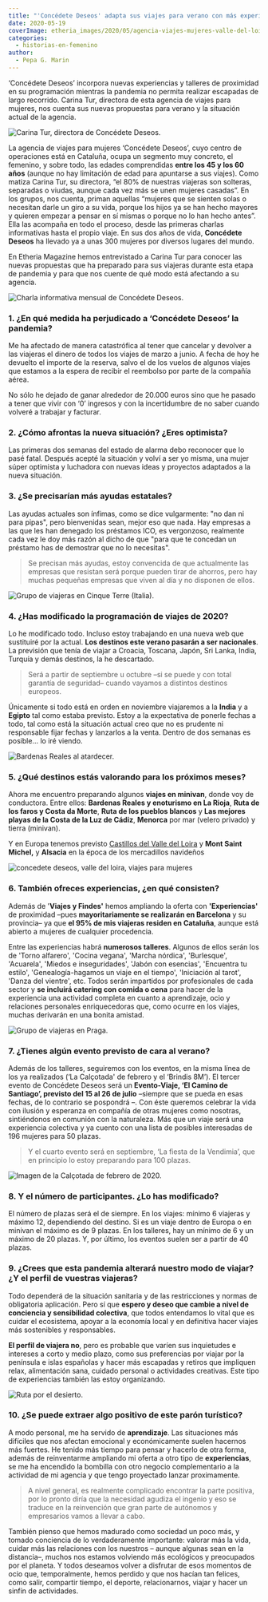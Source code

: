 ```yaml
---
title: "'Concédete Deseos' adapta sus viajes para verano con más experiencias y talleres de proximidad"
date: 2020-05-19
coverImage: etheria_images/2020/05/agencia-viajes-mujeres-valle-del-loira.jpg
categories: 
  - historias-en-femenino
author: 
  - Pepa G. Marin
---
```


‘Concédete Deseos’ incorpora nuevas experiencias y talleres de proximidad en su 
programación mientras la pandemia no permita realizar escapadas de largo recorrido. 
Carina Tur, directora de esta agencia de viajes para mujeres, nos cuenta sus nuevas 
propuestas para verano y la situación actual de la agencia. 

![Carina Tur, directora de Concédete Deseos.](etheria_images/2020/05/Carina-Tur-concedete-deseos.jpg "Carina Tur, directora de Concédete Deseos.")

La agencia de viajes para mujeres ‘Concédete Deseos’, cuyo centro de operaciones está en 
Cataluña, ocupa un segmento muy concreto, el femenino, y sobre todo, las edades 
comprendidas **entre los 45 y los 60 años** (aunque no hay limitación de edad para 
apuntarse a sus viajes). Como matiza Carina Tur, su directora, “el 80% de nuestras 
viajeras son solteras, separadas o viudas, aunque cada vez más se unen mujeres casadas”. 
En los grupos, nos cuenta, priman aquellas “mujeres que se sienten solas o necesitan 
darle un giro a su vida, porque los hijos ya se han hecho mayores y quieren empezar a 
pensar en sí mismas o porque no lo han hecho antes”. Ella las acompaña en todo el 
proceso, desde las primeras charlas informativas hasta el propio viaje. En sus dos años 
de vida, **Concédete Deseos** ha llevado ya a unas 300 mujeres por diversos lugares del 
mundo. 

En Etheria Magazine hemos entrevistado a Carina Tur para conocer las nuevas propuestas 
que ha preparado para sus viajeras durante esta etapa de pandemia y para que nos cuente 
de qué modo está afectando a su agencia. 

![Charla informativa mensual de Concédete Deseos.](etheria_images/2020/05/agencia-viajes-mujeres-charla-informativa.jpg "Charla informativa mensual de Concédete Deseos.")

### 1\. ¿En qué medida ha perjudicado a ‘Concédete Deseos’ la pandemia?

Me ha afectado de manera catastrófica al tener que cancelar y devolver a las viajeras el 
dinero de todos los viajes de marzo a junio. A fecha de hoy he devuelto el importe de la 
reserva, salvo el de los vuelos de algunos viajes que estamos a la espera de recibir el 
reembolso por parte de la compañía aérea. 

No sólo he dejado de ganar alrededor de 20.000 euros sino que he pasado a tener que 
vivir con ‘0’ ingresos y con la incertidumbre de no saber cuando volveré a trabajar y 
facturar. 

### 2\. ¿Cómo afrontas la nueva situación? ¿Eres optimista?

Las primeras dos semanas del estado de alarma debo reconocer que lo pasé fatal. Después 
acepté la situación y volví a ser yo misma, una mujer súper optimista y luchadora con 
nuevas ideas y proyectos adaptados a la nueva situación. 

### 3\. ¿Se precisarían más ayudas estatales?

Las ayudas actuales son ínfimas, como se dice vulgarmente: "no dan ni para pipas", pero 
bienvenidas sean, mejor eso que nada. Hay empresas a las que les han denegado los 
préstamos ICO, es vergonzoso, realmente cada vez le doy más razón al dicho de que "para 
que te concedan un préstamo has de demostrar que no lo necesitas". 

> Se precisan más ayudas, estoy convencida de que actualmente las empresas que resistan 
> será porque pueden tirar de ahorros, pero hay muchas pequeñas empresas que viven al día 
> y no disponen de ellos. 

![Grupo de viajeras en Cinque Terre (Italia).](etheria_images/2020/05/agencia-viajes-mujeres-concedete-deseos.jpg "Grupo de viajeras en Cinque Terre (Italia).")

### 4\. ¿Has modificado la programación de viajes de 2020?

Lo he modificado todo. Incluso estoy trabajando en una nueva web que sustituiré por la 
actual. **Los destinos este verano pasarán a ser nacionales**. La previsión que tenía de 
viajar a Croacia, Toscana, Japón, Sri Lanka, India, Turquía y demás destinos, la he 
descartado. 

> Será a partir de septiembre u octubre –si se puede y con total garantía de seguridad– 
> cuando vayamos a distintos destinos europeos. 

Únicamente si todo está en orden en noviembre viajaremos a la **India** y a **Egipto** 
tal como estaba previsto. Estoy a la expectativa de ponerle fechas a todo, tal como está 
la situación actual creo que no es prudente ni responsable fijar fechas y lanzarlos a la 
venta. Dentro de dos semanas es posible... lo iré viendo. 

![Bardenas Reales al atardecer.](etheria_images/2019/04/navarra-bardenas-reales.jpg "Bardenas Reales. © Adobe Stock")

### 5\. ¿Qué destinos estás valorando para los próximos meses?

Ahora me encuentro preparando algunos **viajes en minivan**, donde voy de conductora. 
Entre ellos: **Bardenas Reales y enoturismo en La Rioja**, **Ruta de los faros y Costa 
da Morte**, **Ruta de los pueblos blancos** y **Las mejores playas de la Costa de la Luz 
de Cádiz**, **Menorca** por mar (velero privado) y tierra (minivan). 

Y en Europa tenemos previsto [Castillos del Valle del 
Loira](https://etheriamagazine.com/2019/03/14/que-ver-ruta-en-coche-valle-del-loira/) y 
**Mont Saint Michel,** y **Alsacia** en la época de los mercadillos navideños 

![concedete deseos, valle del loira, viajes para mujeres](etheria_images/2020/05/agencia-viajes-mujeres-valle-del-loira.jpg "Grupo de Concédete Deseos en el Valle del Loira (Francia).")

### 6\. También ofreces experiencias, ¿en qué consisten?

Además de '**Viajes y Findes'** hemos ampliando la oferta con **'Experiencias'** de 
proximidad –pues **mayoritariamente se realizarán en Barcelona** y su provincia– ya que 
**el 95% de mis viajeras residen en Cataluña**, aunque está abierto a mujeres de 
cualquier procedencia. 

Entre las experiencias habrá **numerosos talleres**. Algunos de ellos serán los de 
'Torno alfarero', 'Cocina vegana', 'Marcha nórdica', 'Burlesque', 'Acuarela', 'Miedos e 
inseguridades', 'Jabón con esencias', 'Encuentra tu estilo', 'Genealogía-hagamos un 
viaje en el tiempo', 'Iniciación al tarot', 'Danza del vientre', etc. Todos serán 
impartidos por profesionales de cada sector y **se incluirá catering con comida o cena** 
para hacer de la experiencia una actividad completa en cuanto a aprendizaje, ocio y 
relaciones personales enriquecedoras que, como ocurre en los viajes, muchas derivarán en 
una bonita amistad. 

![Grupo de viajeras en Praga.](etheria_images/2020/05/viajes-mujeres-praga.jpg "Grupo de viajeras en Praga.")

### 7\. ¿Tienes algún evento previsto de cara al verano?

Además de los talleres, seguiremos con los eventos, en la misma línea de los ya 
realizados (‘La Calçotada' de febrero y el ‘Brindis 8M’). El tercer evento de Concédete 
Deseos será un **Evento-Viaje, ‘El Camino de Santiago’, previsto del 15 al 26 de julio** 
–siempre que se pueda en esas fechas, de lo contrario se pospondrá –. Con éste queremos 
celebrar la vida con ilusión y esperanza en compañía de otras mujeres como nosotras, 
sintiéndonos en comunión con la naturaleza. Más que un viaje será una experiencia 
colectiva y ya cuento con una lista de posibles interesadas de 196 mujeres para 50 
plazas. 

> Y el cuarto evento será en septiembre, ‘La fiesta de la Vendimia’, que en principio lo 
> estoy preparando para 100 plazas. 

![Imagen de la Calçotada de febrero de 2020.](etheria_images/2020/05/calçotada-mujeres-concedete-deseos.jpg "Imagen de la Calçotada de febrero de 2020.")

### 8\. Y el número de participantes. ¿Lo has modificado?

El número de plazas será el de siempre. En los viajes: mínimo 6 viajeras y máximo 12, 
dependiendo del destino. Si es un viaje dentro de Europa o en minivan el máximo es de 9 
plazas. En los talleres, hay un mínimo de 6 y un máximo de 20 plazas. Y, por último, los 
eventos suelen ser a partir de 40 plazas. 

### 9\. ¿Crees que esta pandemia alterará nuestro modo de viajar? ¿Y el perfil de vuestras viajeras?

Todo dependerá de la situación sanitaria y de las restricciones y normas de obligatoria 
aplicación. Pero sí que **espero y deseo que cambie a nivel de conciencia y sensibilidad 
colectiva**, que todos entendamos lo vital que es cuidar el ecosistema, apoyar a la 
economía local y en definitiva hacer viajes más sostenibles y responsables. 

**El perfil de viajera no**, pero es probable que varíen sus inquietudes e intereses a 
corto y medio plazo, como sus preferencias por viajar por la península e islas españolas 
y hacer más escapadas y retiros que impliquen relax, alimentación sana, cuidado personal 
o actividades creativas. Este tipo de experiencias también las estoy organizando. 

![Ruta por el desierto.](etheria_images/2020/05/Ruta-del-desierto-viajes-para-mujeres.jpg "Ruta por el desierto. © Concédete Deseos")

### 10\. ¿Se puede extraer algo positivo de este parón turístico?

A modo personal, me ha servido de **aprendizaje**. Las situaciones más difíciles que nos 
afectan emocional y económicamente suelen hacernos más fuertes. He tenido más tiempo 
para pensar y hacerlo de otra forma, además de reinventarme ampliando mi oferta a otro 
tipo de **experiencias**, se me ha encendido la bombilla con otro negocio complementario 
a la actividad de mi agencia y que tengo proyectado lanzar proximamente. 

> A nivel general, es realmente complicado encontrar la parte positiva, por lo pronto 
> diría que la necesidad agudiza el ingenio y eso se traduce en la reinvención que gran 
> parte de autónomos y empresarios vamos a llevar a cabo. 

También pienso que hemos madurado como sociedad un poco más, y tomado conciencia de lo 
verdaderamente importante: valorar más la vida, cuidar más las relaciones con los 
nuestros – aunque algunas sean en la distancia–, muchos nos estamos volviendo más 
ecológicos y preocupados por el planeta. Y todos deseamos volver a disfrutar de esos 
momentos de ocio que, temporalmente, hemos perdido y que nos hacían tan felices, como 
salir, compartir tiempo, el deporte, relacionarnos, viajar y hacer un sinfín de 
actividades.
